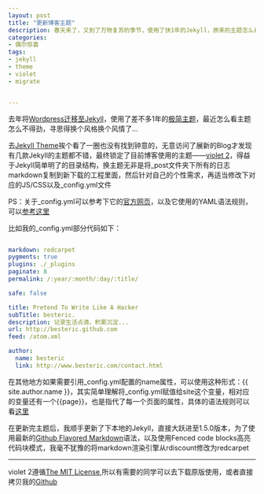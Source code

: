 ```yaml
---
layout: post
title: "更新博客主题"
description: 春天来了，又到了万物复苏的季节，使用了快1年的Jekyll，原来的主题怎么看怎么变扭，于是花了一些时间更换了主题
categories:
- 偶尔惊喜
tags:
- jekyll
- theme
- violet
- migrate


---
```


去年将[Wordpress迁移至Jekyll](http://www.besteric.com/2013/05/08/migrate-wordpress-to-jekyll/)，使用了差不多1年的[极简主题](http://webfrogs.me/2012/12/20/use-jekyll/)，最近怎么看主题怎么不得劲，寻思得换个风格换个风情了...

去[Jekyll Theme](jekyllthemes.org)挨个看了一圈也没有找到钟意的，无意访问了展新的Blog才发现有几款Jekyll的主题都不错，最终锁定了目前博客使用的主题——[violet 2](http://www.zhanxin.info/jekyll/2013-10-29-new-violet-theme.html)，得益于Jekyll简单明了的目录结构，换主题无非是将_post文件夹下所有的日志markdown复制到新下载的工程里面，然后针对自己的个性需求，再适当修改下对应的JS/CSS以及_config.yml文件

PS：关于_config.yml可以参考下它的[官方网页](http://jekyllrb.com/docs/configuration/)，以及它使用的YAML语法规则，可以[参考这里](http://jekyllrb.com/docs/frontmatter/)

比如我的_config.yml部分代码如下：

```yaml

markdown: redcarpet
pygments: true
plugins: ./_plugins
paginate: 8
permalink: /:year/:month/:day/:title/

safe: false

title: Pretend To Write Like A Hacker
subTitle: besteric.
description: 记录生活点滴，积累沉淀...
url: http://besteric.github.com
feed: /atom.xml

author:
  name: besteric
  link: http://www.besteric.com/contact.html

```


在其他地方如果需要引用\_config.yml配置的name属性，可以使用这种形式：\{\{ site.author.name \}\}，其实简单理解将\_config.yml赋值给site这个变量，相对应的变量还有一个\{\{page\}\}，也是指代了每一个页面的属性，具体的语法规则可以看[这里](http://jekyllrb.com/docs/configuration/)

在更新完主题后，我顺手更新了下本地的Jekyll，直接大跃进至1.5.0版本，为了使用最新的[Github Flavored Markdown](https://help.github.com/articles/github-flavored-markdown)语法，以及使用Fenced code blocks高亮代码块模式，我毫不犹豫的将markdown渲染引擎从rdiscount修改为redcarpet

---

violet 2遵循[The MIT License](http://opensource.org/licenses/MIT),所以有需要的同学可以去下载原版使用，或者直接拷贝我的[Github](https://github.com/besteric/besteric.github.com)
